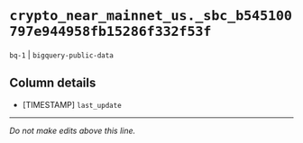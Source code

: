 # `crypto_near_mainnet_us._sbc_b545100797e944958fb15286f332f53f`
`bq-1` | `bigquery-public-data`

## Column details
* [TIMESTAMP] `last_update`

-------------------------------------------------------------------------------
*Do not make edits above this line.*

